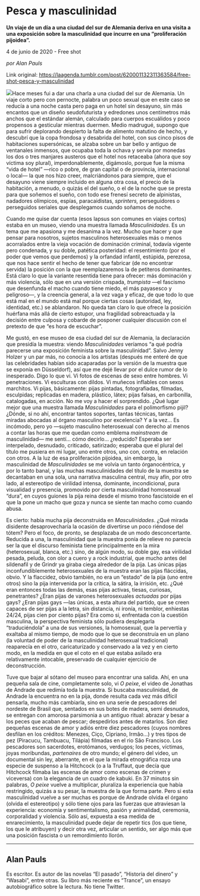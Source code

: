 # Pesca y masculinidad

**Un viaje de un día a una ciudad del sur de Alemania deriva en una visita a una exposición sobre la masculinidad que incurre en una “proliferación pijoidea”.**

4 de junio de 2020 - Free shot

_por Alan Pauls_

Link original: https://laagenda.tumblr.com/post/620001132311363584/free-shot-pesca-y-masculinidad

![](https://64.media.tumblr.com/73e0ec7bc2ad31922068c07abfaea42c/83c43ed15cf9585f-6e/s500x750/211dcc0b6ea51f6fe822830fcd6c3f33688d68c9.jpg)Hace meses fui a dar una
charla a una ciudad del sur de Alemania. Un viaje corto pero con pernocte,
palabra un poco sexual que en este caso se reducía a una noche casta pero paga
en un hotel sin desayuno, sin más encantos que un diseño seudofuturista y edredones
unos centímetros más anchos que el estándar alemán, calculado para cuerpos
escuálidos y poco propensos a gesticular mientras duermen. Medio madrugué,
supongo que para sufrir deplorando despierto la falta de alimento matutino de
hecho, y descubrí que la copa frondosa y desabrida del hotel, con sus cinco
pisos de habitaciones supersónicas, se alzaba sobre un bar bello y antiguo de
ventanales inmensos, que ocupaba toda la ochava y servía por monedas los dos o tres
manjares austeros que el hotel nos retaceaba (ahora que soy víctima soy
plural), imperdonablemente, digámoslo, porque fue la misma “vida de hotel”
—rico o pobre, de gran capital o de provincia, internacional o local— la que nos
hizo creer, malcriándonos para siempre, que el desayuno viene siempre incluido
en alguna otra cosa, el precio de la habitación, a menudo, o quizás el del sueño,
o el de la noche que se presta para que soñemos el sueño, con todo ese frenesí secreto
de alpinistas, nadadores olímpicos, espías, paracaidistas, *sprinters,* perseguidores o perseguidos seriales que desplegamos
cuando soñamos de noche.

Cuando me quise dar cuenta (esos lapsus son comunes en
viajes cortos) estaba en un museo, viendo una muestra llamada *Masculinidades*. Es un tema que me
apasiona y me desanima a la vez. Mucho que hacer y que pensar para nosotros,
sujetos masculinos heterosexuales más o menos acorralados entre la vieja
vocación de dominación criminal, todavía vigente pero condenada, y su doble,
patética posteridad: el resentimiento (por el poder que vemos que perdemos) y
la orfandad infantil, estúpida, perezosa, que nos hace sentir el hecho de tener
que fabricar (de no encontrar servida) la posición con la que reemplazaremos la
de petiteros dominantes. Está claro lo que la variante resentida tiene para
ofrecer: más dominación y más violencia, sólo que en una versión crispada, *trumpista* —el fascismo que desenfunda el
macho cuando tiene miedo, el más payasesco y peligroso—, y la creencia general,
a la vez vaga y eficaz, de que todo lo que está mal en el mundo está mal porque
ciertas cosas (autoridad, ley, identidad, etc.) se ablandaron. No queda tan claro
lo que ofrece la posición huérfana más allá de cierto estupor, una fragilidad
sobreactuada y la decisión entre culposa y cobarde de posponer cualquier
discusión con el pretexto de que “es hora de escuchar”.

Me gustó, en ese museo de esa ciudad del sur de Alemania, la
declaración que presidía la muestra: viendo *Masculinidades*
veríamos “a qué podría parecerse una exposición feminista sobre la masculinidad”.
Salvo Jenny Holzer y un par más, no conocía a los artistas (después me enteré
de que las celebridades habían sido acaparadas por la versión de la muestra que
se exponía en Düsseldorf), así que me dejé llevar por el dulce rumor de lo
inesperado. Digo lo que vi. Vi fotos de escenas de sexo entre hombres. Vi
penetraciones. Vi esculturas con dildos. Vi muñecos inflables con sexos marchitos.
Vi pijas, básicamente: pijas pintadas, fotografiadas, filmadas, esculpidas;
replicadas en madera, plástico, látex; pijas falsas, en carbonilla, catalogadas,
en acción. No me voy a hacer el sorprendido. ¿Qué lugar mejor que una muestra llamada
*Masculinidades* para el polimorfismo
pijil? ¿Dónde, si no ahí, encontrar tantos soportes, tantas técnicas, tantas
miradas abocadas al órgano masculino por excelencia? Y a la vez… Es incómodo,
pero yo —sujeto masculino heterosexual con derecho al menos a contar las horas
que me quedan como emblema *mainstream*
de masculinidad— me sentí… cómo decirlo… ¿reducido? Esperaba ser
interpelado, desnudado, criticado, satirizado; esperaba que el plural del
título me pusiera en mi lugar, uno entre otros, uno con, contra, en relación
con otros. A la luz de esa proliferación pijoidea, sin embargo, la masculinidad
de *Masculinidades* se me volvía un
tanto órganocéntrica, y por lo tanto banal, y las muchas masculinidades del
título de la muestra se decantaban en una sola, una narrativa masculina
central, muy afín, por otro lado, al estereotipo de virilidad intensa,
dominante, incondicional, pura visualidad y presencia, promovido por cierta
masculinidad homosexual “dura”, en cuyos guiones la pija reina desde el mismo
trono fascistoide en el que la pone un macho que goza y nunca se siente tan
macho como cuando abusa.

Es cierto: había mucha pija deconstruida en *Masculinidades*. ¿Qué mirada disidente desaprovecharía
la ocasión de divertirse un poco riéndose del tótem? Pero el foco, de pronto,
se desplazaba de un modo desconcertante. Reducida a una, la masculinidad que la
muestra ponía de relieve no parecía ser la que el discurso feminista tiene
principalmente en la mira (heterosexual, blanca, etc.) sino, de algún modo, su
doble gay, esa virilidad pesada, peluda, con olor a cuero y a rock industrial,
que mucho antes del sildenafil y de Grindr ya giraba ciega alrededor de la
pija. Las únicas pijas inconfundiblemente heterosexuales de la muestra eran las
pijas fláccidas, obvio. Y la flaccidez, obvio también, no era un “estado” de la
pija (uno entre otros) sino la pija intervenida por la crítica, la sátira, la
irrisión, etc. ¿Qué eran entonces todas las demás, esas pijas activas, tiesas, curiosas,
penetrantes? ¿Eran pijas de varones heterosexuales *actuadas* por pijas gays? ¿Eran pijas gays —las únicas, a esta
altura del partido, que se creen capaces de ser pijas a la letra, sin
distancia, ni ironía, ni temblor, enhiestas 24/24, pijas cien por ciento pijas?
Era como si, enfrentada con la cuestión masculina, la perspectiva feminista
sólo pudiera desplegarla “traduciéndola” a una de sus versiones, la homosexual,
que la pervertía y exaltaba al mismo tiempo, de modo que lo que se deconstruía
en un plano (la voluntad de poder de la masculinidad heterosexual tradicional)
reaparecía en el otro, caricaturizado y conservado a la vez y en cierto modo,
en la medida en que el coto en el que estaba asilado era relativamente
intocable, preservado de cualquier ejercicio de deconstrucción.

Tuve que bajar al sótano del museo para encontrar una
salida. Ahí, en una pequeña sala de cine, completamente solo, vi *O peixe*, el video de Jonathas de Andrade
que redimía toda la muestra. Si buscaba masculinidad, de Andrade la encuentra
no en la pija, donde resulta cada vez más difícil pensarla, mucho más
cambiarla, sino en una serie de pescadores del nordeste de Brasil que, sentados
en sus botes de madera, semi desnudos, se entregan con amorosa parsimonia a un
antiguo ritual: abrazar y besar a los peces que acaban de pescar; despedirlos
antes de matarlos. Son diez pequeñas escenas de amor y adiós entre diez
pescadores (cuyos nombres desfilan en los créditos: Menezes, Ciço, Cipriano,
Irmâo…) y tres tipos de pez (Piracucu, Tambuacu, Tilápia) filmadas en el rio
Sâo Francisco. Los pescadores son sacerdotes, erotómanos, verdugos; los peces,
víctimas, joyas moribundas, *partenaires*
de otro mundo; el género del video, un documental sin ley, aberrante, en el que
la mirada etnográfica roza una especie de suspenso a la Hitchcock (o a la
Truffaut, que decía que Hitchcock filmaba las escenas de amor como escenas de
crimen y viceversa) con la elegancia de un cuadro de kabuki. En 37 minutos sin
palabras, *O peixe* vuelve a
multiplicar, pluraliza la experiencia que había restringido, quizás a su pesar,
la muestra de la que forma parte. Pero si esta masculinidad vuelve a ser muchas
es porque de Andrade olvida el órgano (olvida el estereotipo) y sólo tiene ojos
para las fuerzas que atraviesan la experiencia: economía y sentimentalismo, pasión
y animalidad, ceremonia, corporalidad y violencia. Sólo así, expuesta a esa
medida de enrarecimiento, la masculinidad puede dejar de repetir tics (los que
tiene, los que le atribuyen) y decir otra vez, articular un sentido, ser algo
más que una posición fascista o un remordimiento llorón.



---

 Alan Pauls
-----------

 Es escritor. Es autor de las novelas “El pasado”, “Historia del dinero” y “Wasabi”, entre otras. Su libro más reciente es “Trance”, un ensayo autobiográfico sobre la lectura. No tiene Twitter.

